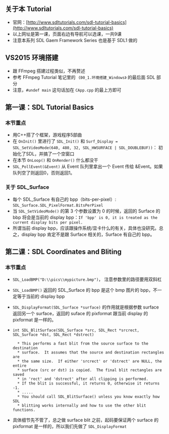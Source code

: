 ## 关于本 Tutorial
* 官网：[http://www.sdltutorials.com/sdl-tutorial-basics](http://www.sdltutorials.com/sdl-tutorial-basics)
* 以上网址是第一课，页面右边有导航可以选课，一共9课
* 注意本系列 SDL Gaem Framework Series 也是基于 SDL1 做的

## VS2015 环境搭建
* 跟 FFmpeg 搭建过程类似，不再赘述
* 参考 FFmpeg Tutorial 笔记里的 `《00_1.环境搭建_Windows》` 的最后面 SDL 部分
* 注意，`#undef main` 这句话加在 `CApp.cpp` 的最上方即可

## 第一课：SDL Tutorial Basics

### 本节重点
* 用C++搭了个框架，游戏程序5部曲
* 在 `OnInit()` 里进行了 `SDL_Init()` 和 `Surf_Display = SDL_SetVideoMode(640, 480, 32, SDL_HWSURFACE | SDL_DOUBLEBUF))`： 初始化了SDL，并搞了一个空窗口
* 在本节 `OnLoop()` 和 `OnRender()` 什么都没干
* `SDL_PollEvent(&Event)` 从 Event 队列里拿出一个 Event 传给 &Event。如果队列空了则返回0，否则返回1。

### 关于 SDL\_Surface
* 每个 SDL\_Surface 有自己的 bpp（bits-per-pixel）: `SDL_Surface.SDL_PixelFormat.BitsPerPixel`
* 当 `SDL_SetVideoMode()` 的第 3 个参数设置为 0 的时候，返回的 Surface 的 bbp 将会是当前的 display bpp：`If 'bpp' is 0, it is treated as the current display bits per pixel.`
* 所谓当前 display bpp，应该跟操作系统/显卡什么的有关，具体也没研究。总之，display bpp 肯定不是跟 Surface 相关的，Surface 有自己的 bpp。


## 第二课：SDL Coordinates and Bliting

### 本节重点
* `SDL_LoadBMP("D:\\pics\\mypicture.bmp")`，  注意参数里的路径要用双斜杠
* `SDL_LoadBMP()` 返回的 SDL\_Surface 的 bpp 是这个 bmp 图片的 bpp，不一定等于当前的 display bpp
* `SDL_DisplayFormat(SDL_Surface *surface)` 的作用就是根据参数 surface 返回另一个 surface，返回的 suface 的 pixformat 跟当前 display 的 pixformat 是一样的。
* `int SDL_BlitSurface(SDL_Surface *src, SDL_Rect *srcrect, SDL_Surface *dst, SDL_Rect *dstrect)`

		* This performs a fast blit from the source surface to the destination
		* surface.  It assumes that the source and destination rectangles are
		* the same size.  If either 'srcrect' or 'dstrect' are NULL, the entire
		* surface (src or dst) is copied.  The final blit rectangles are saved
		* in 'rect' and 'dstrect' after all clipping is performed.
		* If the blit is successful, it returns 0, otherwise it returns -1.
		* .....
		* You should call SDL_BlitSurface() unless you know exactly how SDL
		* blitting works internally and how to use the other blit functions.

* 具体细节先不管了，总之做 surface blit 之前，起码要保证两个 surface 的 pixformat 是一样的，所以我们先做了 `SDL_DisplayFormat`